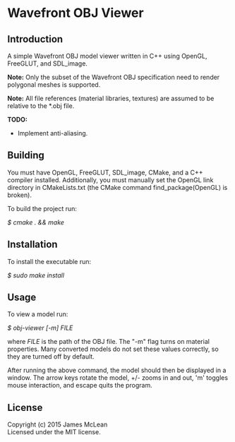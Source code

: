 # Wavefront OBJ Viewer
 
## Introduction

A simple Wavefront OBJ model viewer written in C++ using OpenGL, FreeGLUT, and SDL_image.

**Note:** Only the subset of the Wavefront OBJ specification need to render polygonal meshes is supported.

**Note:** All file references (material libraries, textures) are assumed to be relative to the *.obj file.

**TODO:**
* Implement anti-aliasing.

## Building 

You must have OpenGL, FreeGLUT, SDL_image, CMake, and a C++ compiler installed. Additionally, you must manually set the OpenGL
link directory in CMakeLists.txt (the CMake command find_package(OpenGL) is broken).

To build the project run:

*$ cmake . && make*

## Installation

To install the executable run:

*$ sudo make install*

## Usage

To view a model run:

*$ obj-viewer [-m] FILE*

where *FILE* is the path of the OBJ file. The "-m" flag turns on material properties. Many converted models do not set these values correctly, so they are turned off by default.

After running the above command, the model should then be displayed in a window. The arrow keys rotate the model, +/- zooms in and out, 'm' toggles mouse interaction, and escape quits the program.

## License

Copyright (c) 2015 James McLean  
Licensed under the MIT license.
